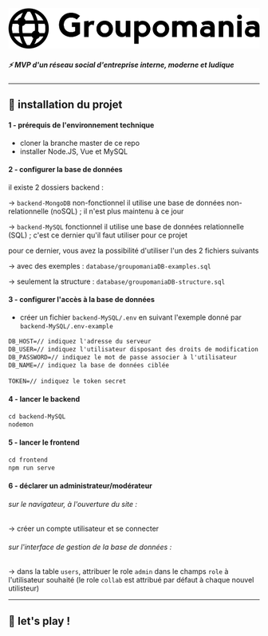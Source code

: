 
<img src="/frontend/src/assets/img/logo_groupomania.svg">

##### ⚡ MVP d'un réseau social d'entreprise interne, moderne et ludique
*****

## 🔨 installation du projet

#### 1 - prérequis de l'environnement technique
- cloner la branche master de ce repo
- installer Node.JS, Vue et MySQL

#### 2 - configurer la base de données

il existe 2 dossiers backend :

→ ```backend-MongoDB``` non-fonctionnel
il utilise une base de données non-relationnelle (noSQL) ;
il n'est plus maintenu à ce jour

→ ```backend-MySQL``` fonctionnel
il utilise une base de données relationnelle (SQL) ;
c'est ce dernier qu'il faut utiliser pour ce projet

pour ce dernier, vous avez la possibilité d'utiliser l'un des 2 fichiers suivants

→ avec des exemples : ```database/groupomaniaDB-examples.sql```

→ seulement la structure : ```database/groupomaniaDB-structure.sql```

#### 3 - configurer l'accès à la base de données

- créer un fichier ```backend-MySQL/.env``` en suivant l'exemple donné par ```backend-MySQL/.env-example```
```
DB_HOST=// indiquez l'adresse du serveur
DB_USER=// indiquez l'utilisateur disposant des droits de modification
DB_PASSWORD=// indiquez le mot de passe associer à l'utilisateur
DB_NAME=// indiquez la base de données ciblée

TOKEN=// indiquez le token secret
```

#### 4 - lancer le backend

```
cd backend-MySQL
nodemon
```

#### 5 - lancer le frontend

```
cd frontend
npm run serve
```

#### 6 - déclarer un administrateur/modérateur

###### sur le navigateur, à l'ouverture du site :
→ créer un compte utilisateur et se connecter

###### sur l'interface de gestion de la base de données :
→ dans la table ```users```, attribuer le role ```admin``` dans le champs ```role``` à l'utilisateur souhaité (le role ```collab``` est attribué par défaut à chaque nouvel utilisteur)

*****

## 🎈 let's play !